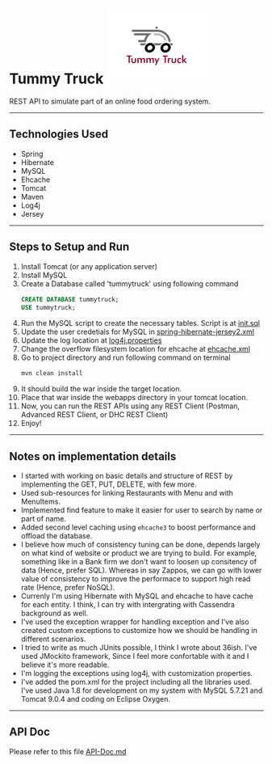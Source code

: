 # Tummy Truck ![alt text](https://github.com/param17/tummy-truck/blob/master/tummy-truck.png "Tummy Truck Logo")
REST API to simulate part of an online food ordering system.

---

## Technologies Used
* Spring
* Hibernate
* MySQL
* Ehcache
* Tomcat
* Maven
* Log4j
* Jersey

---

## Steps to Setup and Run
1. Install Tomcat (or any application server)
2. Install MySQL
3. Create a Database called 'tummytruck' using following command
    ```sql
    CREATE DATABASE tummytruck;
    USE tummytruck;
    ```
4. Run the MySQL script to create the necessary tables. Script is at [init.sql](../master/src/main/scripts/init.sql)
5. Update the user credetials for MySQL in [spring-hibernate-jersey2.xml](../master/src/main/webapp/WEB-INF/spring-hibernate-jersey2.xml)
6. Update the log location at [log4j.properties](../master/src/main/resources/log4j.properties)
7. Change the overflow filesystem location for ehcache at [ehcache.xml](../master/src/main/resources/ehcache.xml)
8. Go to project directory and run following command on terminal
    ```bash
    mvn clean install
    ```
9. It should build the war inside the target location.
10. Place that war inside the webapps directory in your tomcat location.
11. Now, you can run the REST APIs using any REST Client (Postman, Advanced REST Client, or DHC REST Client)
12. Enjoy!

---

## Notes on implementation details
* I started with working on basic details and structure of REST by implementing the GET, PUT, DELETE, with few more.
* Used sub-resources for linking Restaurants with Menu and with MenuItems.
* Implemented find feature to make it easier for user to search by name or part of name.
* Added second level caching using `ehcache3` to boost performance and offload the database.
* I believe how much of consistency tuning can be done, depends largely on what kind of website or product we are trying to build. For example, something like in a Bank firm we don't want to loosen up consitency of data (Hence, prefer SQL). Whereas in say Zappos, we can go with lower value of consistency to improve the performace to support high read rate (Hence, prefer NoSQL).
* Currenly I'm using Hibernate with MySQL and ehcache to have cache for each entity. I think, I can try with intergrating with Cassendra background as well.
* I've used the exception wrapper for handling exception and I've also created custom exceptions to customize how we should be handling in different scenarios.
* I tried to write as much JUnits possible, I think I wrote about 36ish. I've used JMockito framework, Since I feel more confortable with it and I believe it's more readable.
* I'm logging the exceptions using log4j, with customization properties.
* I've added the pom.xml for the project including all the libraries used. I've used Java 1.8 for development on my system with MySQL 5.7.21 and Tomcat 9.0.4 and coding on Eclipse Oxygen.

---

## API Doc
Please refer to this file [API-Doc.md](../master/API-Doc.md)
